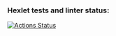### Hexlet tests and linter status:
[![Actions Status](https://github.com/AljonaS-ux/fullstack-javascript-project-44/actions/workflows/hexlet-check.yml/badge.svg)](https://github.com/AljonaS-ux/fullstack-javascript-project-44/actions)